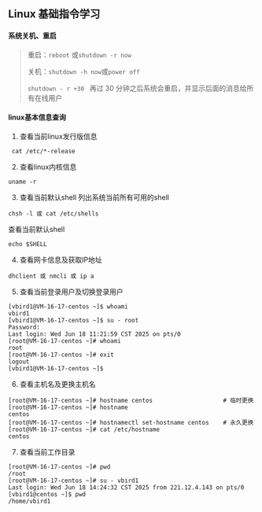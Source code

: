 ## Linux 基础指令学习
#### 系统关机、重启
> 重启：` reboot ` 或` shutdown -r now `
> 
> 关机：` shutdown -h now `或` power off `
> 
> `shutdown - r +30 ` 再过 30 分钟之后系统会重启，并显示后面的消息给所有在线用户
#### linux基本信息查询 
1. 查看当前linux发行版信息
```
 cat /etc/*-release
```

2. 查看linux内核信息
```
uname -r
```

3. 查看当前默认shell
列出系统当前所有可用的shell
```
chsh -l 或 cat /etc/shells
```

查看当前默认shell
```
echo $SHELL
```

4. 查看网卡信息及获取IP地址
```
dhclient 或 nmcli 或 ip a
```

5. 查看当前登录用户及切换登录用户
```
[vbird1@VM-16-17-centos ~]$ whoami
vbird1
[vbird1@VM-16-17-centos ~]$ su - root
Password:
Last login: Wed Jun 18 11:21:59 CST 2025 on pts/0
[root@VM-16-17-centos ~]# whoami
root
[root@VM-16-17-centos ~]# exit
logout
[vbird1@VM-16-17-centos ~]$
```
6. 查看主机名及更换主机名
```
[root@VM-16-17-centos ~]# hostname centos                    # 临时更换
[root@VM-16-17-centos ~]# hostname
centos
[root@VM-16-17-centos ~]# hostnamectl set-hostname centos    # 永久更换
[root@VM-16-17-centos ~]# cat /etc/hostname
centos
```

7. 查看当前工作目录
```
[root@VM-16-17-centos ~]# pwd
/root
[root@VM-16-17-centos ~]# su - vbird1
Last login: Wed Jun 18 14:24:32 CST 2025 from 221.12.4.143 on pts/0
[vbird1@centos ~]$ pwd
/home/vbird1
```




